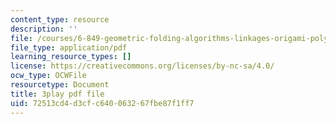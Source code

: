 ```yaml
---
content_type: resource
description: ''
file: /courses/6-849-geometric-folding-algorithms-linkages-origami-polyhedra-fall-2012/72513cd4d3cfc640063267fbe87f1ff7_2ylK_QUpJcQ.pdf
file_type: application/pdf
learning_resource_types: []
license: https://creativecommons.org/licenses/by-nc-sa/4.0/
ocw_type: OCWFile
resourcetype: Document
title: 3play pdf file
uid: 72513cd4-d3cf-c640-0632-67fbe87f1ff7
---
```

